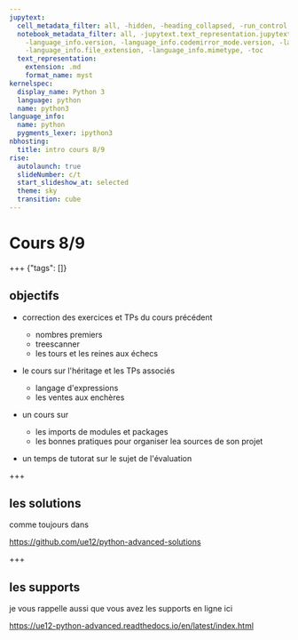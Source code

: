 ```yaml
---
jupytext:
  cell_metadata_filter: all, -hidden, -heading_collapsed, -run_control, -trusted
  notebook_metadata_filter: all, -jupytext.text_representation.jupytext_version, -jupytext.text_representation.format_version,
    -language_info.version, -language_info.codemirror_mode.version, -language_info.codemirror_mode,
    -language_info.file_extension, -language_info.mimetype, -toc
  text_representation:
    extension: .md
    format_name: myst
kernelspec:
  display_name: Python 3
  language: python
  name: python3
language_info:
  name: python
  pygments_lexer: ipython3
nbhosting: 
  title: intro cours 8/9
rise:
  autolaunch: true
  slideNumber: c/t
  start_slideshow_at: selected
  theme: sky
  transition: cube
---
```


# Cours 8/9

+++ {"tags": []}

## objectifs

* correction des exercices et TPs du cours précédent
  * nombres premiers
  * treescanner
  * les tours et les reines aux échecs

* le cours sur l'héritage et les TPs associés
  * langage d'expressions
  * les ventes aux enchères
  
* un cours sur 
  * les imports de modules et packages
  * les bonnes pratiques pour organiser lea sources de son projet
  
* un temps de tutorat sur le sujet de l'évaluation

+++

## les solutions

comme toujours dans 

https://github.com/ue12/python-advanced-solutions

+++

## les supports

je vous rappelle aussi que vous avez les supports en ligne ici

https://ue12-python-advanced.readthedocs.io/en/latest/index.html
